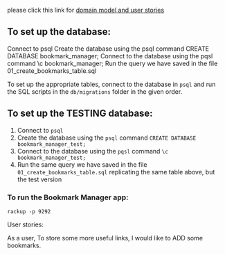 please click this link for [domain model and user stories](https://docs.google.com/document/d/1wJbKZYCtzAtQvjJMoB2z82jam7BUpG7y-oK7oyS0v3Q/edit)

## To set up the database: ##

Connect to psql
Create the database using the psql command CREATE DATABASE bookmark_manager;
Connect to the database using the pqsl command \c bookmark_manager;
Run the query we have saved in the file 01_create_bookmarks_table.sql

To set up the appropriate tables, connect to the database in `psql` and run the SQL scripts in the `db/migrations` folder in the given order.


## To set up the TESTING database: ##
1. Connect to `psql`
2. Create the database using the `psql` command `CREATE DATABASE bookmark_manager_test;`
3. Connect to the database using the `pqsl` command `\c bookmark_manager_test;`
4. Run the same query we have saved in the file `01_create_bookmarks_table.sql` replicating the same table above, but the test version

### To run the Bookmark Manager app:

```
rackup -p 9292
```

User stories:

As a user,
To store some more useful links,
I would like to ADD some bookmarks.

